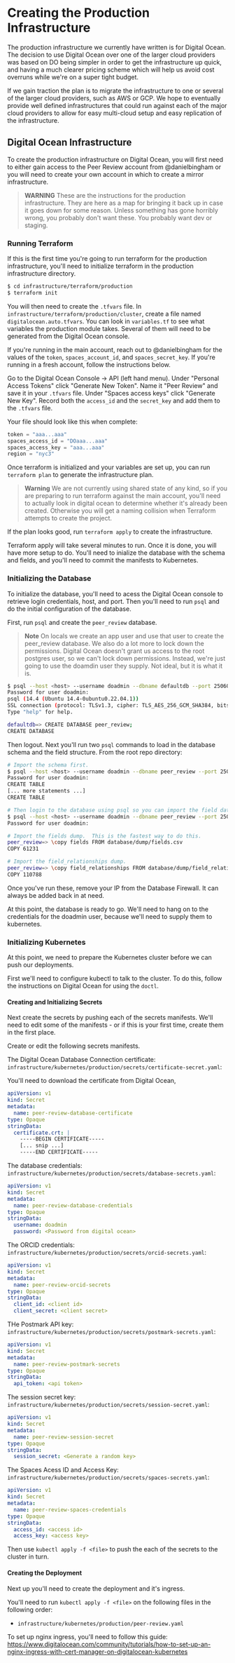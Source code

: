 # Creating the Production Infrastructure

The production infrastructure we currently have written is for Digital Ocean.  The
decision to use Digital Ocean over one of the larger cloud providers was based
on DO being simpler in order to get the infrastructure up quick, and having a
much clearer pricing scheme which will help us avoid cost overruns while we're
on a super tight budget.

If we gain traction the plan is to migrate the infrastructure to one or several
of the larger cloud providers, such as AWS or GCP.  We hope to eventually
provide well defined infrastructures that could run against each of the major
cloud providers to allow for easy multi-cloud setup and easy replication of the
infrastructure.

## Digital Ocean Infrastructure

To create the production infrastructure on Digital Ocean, you will first need to
either gain access to the Peer Review account from @danielbingham or you will
need to create your own account in which to create a mirror infrastructure.

> **WARNING** 
> These are the instructions for the production infrastructure. They are here
> as a map for bringing it back up in case it goes down for some reason.
> Unless something has gone horribly wrong, you probably don't want these.  You
> probably want dev or staging.

### Running Terraform

If this is the first time you're going to run terraform for the production
infrastructure,  you'll need to initialize terraform in the production
infrastructure directory.

```bash
$ cd infrastructure/terraform/production
$ terraform init
```
You will then need to create the `.tfvars` file.  In
`infrastructure/terraform/production/cluster`, create a file named
`digitalocean.auto.tfvars`.  You can look in `variables.tf` to see what
variables the production module takes.  Several of them will need to be generated
from the Digital Ocean console.

If you're running in the main account, reach out to @danielbingham for the
values of the `token`, `spaces_account_id`, and `spaces_secret_key`.  If you're
running in a fresh account, follow the instructions below.

Go to the Digital Ocean Console -> API (left hand menu).  Under "Personal
Access Tokens" click "Generate New Token".  Name it "Peer Review" and save it
in your `.tfvars` file.  Under "Spaces access keys" click "Generate New Key".
Record both the `access_id` and the `secret_key` and add them to the `.tfvars`
file.

Your file should look like this when complete:

```terraform
token = "aaa...aaa"
spaces_access_id = "DOaaa...aaa"
spaces_access_key = "aaa...aaa"
region = "nyc3"
```

Once terraform is initialized and your variables are set up, you can run
`terraform plan` to generate the infrastructure plan.

> **Warning**
> We are not currently using shared state of any kind, so if you are preparing
> to run terraform against the main account, you'll need to actually look in
> digital ocean to determine whether it's already been created.  Otherwise you
> will get a naming collision when Terraform attempts to create the project.

If the plan looks good, run `terraform apply` to create the infrastructure.

Terraform apply will take several minutes to run.  Once it is done, you will
have more setup to do.  You'll need to inialize the database with the schema
and fields, and you'll need to commit the manifests to Kubernetes.

### Initializing the Database

To initialize the database, you'll need to acess the Digital Ocean console to
retrieve login credentials, host, and port.  Then you'll need to run `psql` and
do the initial configuration of the database.

First, run `psql` and create the `peer_review` database.

> **Note**
> On locals we create an app user and use that user to create the peer_review
> database.  We also do a lot more to lock down the permissions.  Digital Ocean
> doesn't grant us access to the root postgres user, so we can't lock down
> permissions.  Instead, we're just going to use the doamdin user they supply.
> Not ideal, but it is what it is.

```bash
$ psql --host <host> --username doadmin --dbname defaultdb --port 25060
Password for user doadmin: 
psql (14.4 (Ubuntu 14.4-0ubuntu0.22.04.1))
SSL connection (protocol: TLSv1.3, cipher: TLS_AES_256_GCM_SHA384, bits: 256, compression: off)
Type "help" for help.

defaultdb=> CREATE DATABASE peer_review;
CREATE DATABASE
```

Then logout.  Next you'll run two `psql` commands to load in the database
schema and the field structure.  From the root repo directory:

```bash
# Import the schema first.
$ psql --host <host> --username doadmin --dbname peer_review --port 25060 --file="database/schema.sql"
Password for user doadmin:
CREATE TABLE
[... more statements ...]
CREATE TABLE

# Then login to the database using psql so you can import the field data.
$ psql --host <host> --username doadmin --dbname peer_review --port 25060 
Password for user doadmin:

# Import the fields dump.  This is the fastest way to do this.
peer_review=> \copy fields FROM database/dump/fields.csv 
COPY 61231

# Import the field_relationships dump.
peer_review=> \copy field_relationships FROM database/dump/field_relationships.csv 
COPY 110788
```

Once you've run these, remove your IP from the Database Firewall. It can always
be added back in at need.

At this point, the database is ready to go.  We'll need to hang on to the
credentials for the doadmin user, because we'll need to supply them to
kubernetes.

### Initializing Kubernetes

At this point, we need to prepare the Kubernetes cluster before we can push our
deployments.

First we'll need to configure kubectl to talk to the cluster.  To do this,
follow the instructions on Digital Ocean for using the `doctl`.

#### Creating and Initializing Secrets

Next create the secrets by pushing each of the secrets manifests.  We'll need
to edit some of the manifests - or if this is your first time, create them in
the first place.

Create or edit the following secrets manifests.

The Digital Ocean Database Connection certificate:
`infrastructure/kubernetes/production/secrets/certificate-secret.yaml`:

You'll need to download the certificate from Digital Ocean, 

```yaml
apiVersion: v1
kind: Secret
metadata:
  name: peer-review-database-certificate
type: Opaque
stringData:
  certificate.crt: |
    -----BEGIN CERTIFICATE-----
    [... snip ...]
    -----END CERTIFICATE-----

```

The database credentials: `infrastructure/kubernetes/production/secrets/database-secrets.yaml`:

```yaml
apiVersion: v1
kind: Secret
metadata:
  name: peer-review-database-credentials 
type: Opaque
stringData:
  username: doadmin 
  password: <Password from digital ocean>
```

The ORCID credentials: `infrastructure/kubernetes/production/secrets/orcid-secrets.yaml`:

```yaml
apiVersion: v1
kind: Secret
metadata:
  name: peer-review-orcid-secrets
type: Opaque
stringData:
  client_id: <client id> 
  client_secret: <client secret>
```

THe Postmark API key: `infrastructure/kubernetes/production/secrets/postmark-secrets.yaml`:

```yaml
apiVersion: v1
kind: Secret
metadata:
  name: peer-review-postmark-secrets
type: Opaque
stringData:
  api_token: <api token> 
```

The session secret key: `infrastructure/kubernetes/production/secrets/session-secret.yaml`:

```yaml
apiVersion: v1
kind: Secret
metadata:
  name: peer-review-session-secret
type: Opaque
stringData:
  session_secret: <Generate a random key> 
```

The Spaces Acess ID and Access Key: `infrastructure/kubernetes/production/secrets/spaces-secrets.yaml`:

```yaml
apiVersion: v1
kind: Secret
metadata:
  name: peer-review-spaces-credentials
type: Opaque
stringData:
  access_id: <access id> 
  access_key: <access key> 
```

Then use `kubectl apply -f <file>` to push the each of the secrets to the
cluster in turn.

#### Creating the Deployment

Next up you'll need to create the deployment and it's ingress.

You'll need to run `kubectl apply -f <file>` on the following files in the following order:

- `infrastructure/kubernetes/production/peer-review.yaml`


To set up nginx ingress, you'll need to follow this guide: 
https://www.digitalocean.com/community/tutorials/how-to-set-up-an-nginx-ingress-with-cert-manager-on-digitalocean-kubernetes




